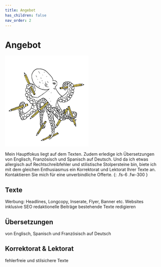 ```yaml
---
title: Angebot
has_children: false
nav_order: 2
---
```


# Angebot

![](images/oktopus-275x300.jpg)

Mein Hauptfokus liegt auf dem Texten. Zudem erledige ich Übersetzungen von Englisch, Französisch und Spanisch auf Deutsch. Und da ich etwas allergisch auf Rechtschreibfehler und stilistische Stolpersteine bin, biete ich mit dem gleichen Enthusiasmus ein Korrektorat und Lektorat Ihrer Texte an. Kontaktieren Sie mich für eine unverbindliche Offerte.
{: .fs-6 .fw-300 }

## Texte

Werbung: Headlines, Longcopy, Inserate, Flyer, Banner etc.
Websites inklusive SEO
redaktionelle Beiträge
bestehende Texte redigieren

## Übersetzungen

von Englisch, Spanisch und Französisch auf Deutsch

## Korrektorat & Lektorat

fehlerfreie und stilsichere Texte
